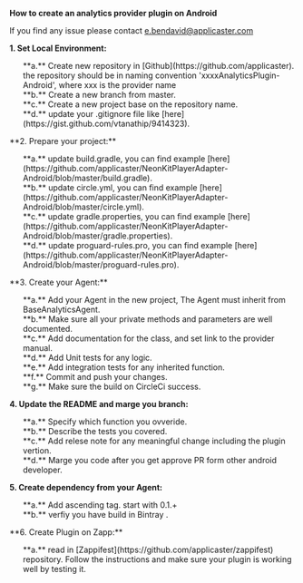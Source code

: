 **How to create an analytics provider plugin on Android**

If you find any issue please contact e.bendavid@applicaster.com

**1. Set Local Environment:**<br />
  <ol>
  **a.** Create new repository in [Github](https://github.com/applicaster). the repository should be in naming convention 'xxxxAnalyticsPlugin-Android', where xxx is the provider name<br/>
  **b.** Create a new branch from master.<br />
   **c.** Create a new project base on the repository name.<br />
  **d.** update your .gitignore file like [here](https://gist.github.com/vtanathip/9414323).<br />
 
  </ol>
**2. Prepare your project:**<br />
 <ol>
  **a.** update build.gradle, you can find example [here](https://github.com/applicaster/NeonKitPlayerAdapter-Android/blob/master/build.gradle).<br />
  **b.** update circle.yml, you can find example [here](https://github.com/applicaster/NeonKitPlayerAdapter-Android/blob/master/circle.yml).<br />
    **c.** update gradle.properties, you can find example [here](https://github.com/applicaster/NeonKitPlayerAdapter-Android/blob/master/gradle.properties).<br />
     **d.** update proguard-rules.pro, you can find example [here](https://github.com/applicaster/NeonKitPlayerAdapter-Android/blob/master/proguard-rules.pro).<br />
     </ol>
     **3. Create your Agent:**<br />
     <ol>
      **a.** Add your Agent in the new project, The Agent must inherit from BaseAnalyticsAgent.<br />
  **b.** Make sure all your private methods and parameters are well documented.<br />
  **c.** Add documentation for the class, and set link to the provider manual.<br />
  **d.** Add Unit tests for any logic.<br />
  **e.** Add integration tests for any inherited function.<br />
  **f.** Commit and push your changes.<br />
  **g.** Make sure the build on CircleCi success. <br />
 
  </ol>
  
  **4. Update the README and marge you branch:**<br />
   <ol>
   **a.** Specify which function you ovveride.<br />
   **b.** Describe the tests you covered.<br />
   **c.** Add relese note for any meaningful change including the plugin vertion.<br />
    **d.** Marge you code after you get approve PR form other android developer.<br />
    </ol>
    
**5. Create dependency from your Agent:**<br />
  <ol>
  **a.** Add ascending tag. start with 0.1.+ <br />
  **b.** verfiy you have build in Bintray .<br />
</ol>
**6. Create Plugin on Zapp:**<br />
  <ol>
  **a.** read in [Zappifest](https://github.com/applicaster/zappifest) repository. Follow the instructions and make sure your plugin is working well by testing it.<br />
</ol>